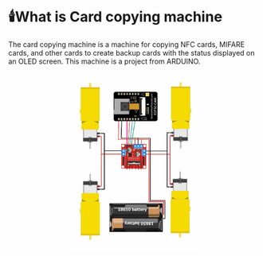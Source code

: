 # 🕯️What is Card copying machine
The card copying machine is a machine for copying NFC cards, MIFARE cards, and other cards to create backup cards with the status displayed on an OLED screen. This machine is a project from ARDUINO.
<p align="center">
  <img src="ca.jpg" width="50%">
</p><br>
